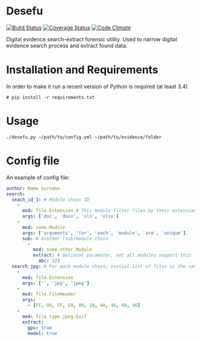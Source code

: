 Desefu
======
[![Build Status](https://travis-ci.org/vdjagilev/desefu.svg?branch=master)](https://travis-ci.org/vdjagilev/desefu)
[![Coverage Status](https://coveralls.io/repos/github/vdjagilev/desefu/badge.svg?branch=master)](https://coveralls.io/github/vdjagilev/desefu?branch=master)
[![Code Climate](https://codeclimate.com/github/vdjagilev/desefu/badges/gpa.svg)](https://codeclimate.com/github/vdjagilev/desefu)

Digital evidence search-extract forensic utility.
Used to narrow digital evidence search process and extract found data.

# Installation and Requirements

In order to make it run a recent version of Python is required (at least 3.4)

```
# pip install -r requirements.txt
```

# Usage

```
./desefu.py ~/path/to/config.yml ~/path/to/evidence/folder
```

# Config file

An example of config file:
```yml
author: Name Surname
search:
  seach_id_1: # Module chain ID
    -
      mod: file.Extension # This module filter files by their extension
      args: ['doc', 'docx', 'xls', 'xlsx']
    -
      mod: some.Module
      args: ['arguments', 'for', 'each', 'module', 'are', 'unique']
      sub: # Another (sub)module chain
        -
          mod: some.other.Module
          extract: # Optional parameter, not all modules support this
            abc: 123
  search_jpg: # For each module chain, initial list of files is the same
    -
      mod: file.Extension
      args: ['', 'jpg', 'jpeg']
    -
      mod: file.FileHeader
      args:
        - [FF, D8, FF, E0, 00, 10, 4A, 46, 49, 46]
    -
      mod: file.type.jpeg.Exif
      extract:
        gps: true
        model: true
```
